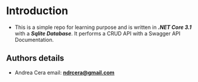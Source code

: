 # Introduction
- This is a simple repo for learning purpose and is written in ***.NET Core 3.1*** with a ***Sqlite Database***. It performs a CRUD API with a Swagger API Documentation.

## Authors details

- Andrea Cera email: **ndrcera@gmail.com**
